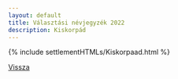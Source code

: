 ```yaml
---
layout: default
title: Választási névjegyzék 2022
description: Kiskorpád
---
```


{% include settlementHTMLs/Kiskorpaad.html %}

[Vissza](./)